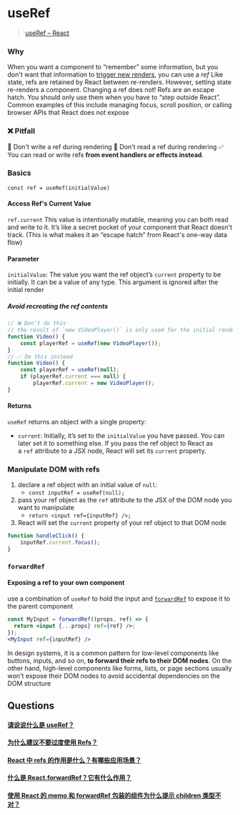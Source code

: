 # useRef
>[useRef – React](https://react.dev/reference/react/useRef)
### Why
When you want a component to “remember” some information, but you don't want that information to [trigger new renders](https://react.dev/learn/render-and-commit), you can use a _ref_
Like state, refs are retained by React between re-renders. However, setting state re-renders a component. Changing a ref does not!
Refs are an escape hatch. You should only use them when you have to “step outside React”. Common examples of this include managing focus, scroll position, or calling browser APIs that React does not expose
### ❌ Pitfall
🚩 Don't write a ref during rendering
🚩 Don't read a ref during rendering
✅ You can read or write refs **from event handlers or effects instead**.
### Basics
`const ref = useRef(initialValue)`
#### Access Ref's Current Value
`ref.current`
This value is intentionally mutable, meaning you can both read and write to it. It’s like a secret pocket of your component that React doesn't track. (This is what makes it an “escape hatch” from React's one-way data flow)
#### Parameter
`initialValue`: The value you want the ref object’s `current` property to be initially. It can be a value of any type. This argument is ignored after the initial render
##### Avoid recreating the ref contents
```js
// ❌ Don't do this
// the result of `new VideoPlayer()` is only used for the initial render, you’re still calling this function on every render. This can be wasteful if it’s creating expensive objects.
function Video() {  
	const playerRef = useRef(new VideoPlayer());
}
// ✅ Do this instead
function Video() {  
	const playerRef = useRef(null);  
	if (playerRef.current === null) {  
		playerRef.current = new VideoPlayer();  
}  
```
#### Returns
`useRef` returns an object with a single property:
- `current`: Initially, it’s set to the `initialValue` you have passed. You can later set it to something else. If you pass the ref object to React as a `ref` attribute to a JSX node, React will set its `current` property.
### Manipulate DOM with refs
1. declare a ref object with an initial value of `null`: 
	- `const inputRef = useRef(null);`
2. pass your ref object as the `ref` attribute to the JSX of the DOM node you want to manipulate
	- `return <input ref={inputRef} />;`
3. React will set the `current` property of your ref object to that DOM node
```js
function handleClick() {  
	inputRef.current.focus();  
}
```
### `forwardRef`
#### Exposing a ref to your own component
use a combination of `useRef` to hold the input and [`forwardRef`](https://react.dev/reference/react/forwardRef) to expose it to the parent component
```jsx
const MyInput = forwardRef((props, ref) => {
  return <input {...props} ref={ref} />;
});
<MyInput ref={inputRef} />
```

In design systems, it is a common pattern for low-level components like buttons, inputs, and so on, **to forward their refs to their DOM nodes**. On the other hand, high-level components like forms, lists, or page sections usually won't expose their DOM nodes to avoid accidental dependencies on the DOM structure

## Questions

#### [请说说什么是 useRef？](https://github.com/haizlin/fe-interview/issues/706)

#### [为什么建议不要过度使用 Refs？](https://github.com/haizlin/fe-interview/issues/753)

#### [React 中 refs 的作用是什么？有哪些应用场景？](https://github.com/haizlin/fe-interview/issues/633)

#### [什么是 React.forwardRef？它有什么作用？](https://github.com/haizlin/fe-interview/issues/878)

#### [使用 React 的 memo 和 forwardRef 包装的组件为什么提示 children 类型不对？](https://github.com/haizlin/fe-interview/issues/844)
